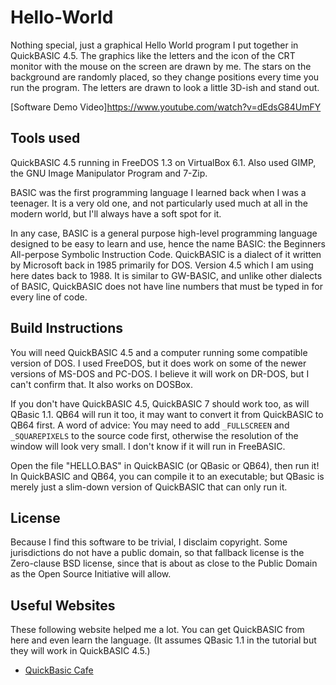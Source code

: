 # Hello-World

Nothing special, just a graphical Hello World program I put together in QuickBASIC 4.5. The graphics like the letters and the icon of the CRT monitor with the mouse on the screen are drawn by me. The stars on the background are randomly placed, so they change positions every time you run the program. The letters are drawn to look a little 3D-ish and stand out.

[Software Demo Video]https://www.youtube.com/watch?v=dEdsG84UmFY

## Tools used

QuickBASIC 4.5 running in FreeDOS 1.3 on VirtualBox 6.1.
Also used GIMP, the GNU Image Manipulator Program and 7-Zip.

BASIC was the first programming language I learned back when I was a teenager. It is a very old one, and not particularly used much at all in the modern world, but I'll always have a soft spot for it.

In any case, BASIC is a general purpose high-level programming language designed to be easy to learn and use, hence the name BASIC: the Beginners All-perpose Symbolic Instruction Code. QuickBASIC is a dialect of it written by Microsoft back in 1985 primarily for DOS. Version 4.5 which I am using here dates back to 1988. It is similar to GW-BASIC, and unlike other dialects of BASIC, QuickBASIC does not have line numbers that must be typed in for every line of code.

## Build Instructions

You will need QuickBASIC 4.5 and a computer running some compatible version of DOS.
I used FreeDOS, but it does work on some of the newer versions of MS-DOS and PC-DOS. I believe it will work on DR-DOS, but I can't confirm that.
It also works on DOSBox.

If you don't have QuickBASIC 4.5, QuickBASIC 7 should work too, as will QBasic 1.1.
QB64 will run it too, it may want to convert it from QuickBASIC to QB64 first.
A word of advice: You may need to add `_FULLSCREEN` and `_SQUAREPIXELS` to the source code first, otherwise the resolution of the window will look very small.
I don't know if it will run in FreeBASIC.

Open the file "HELLO.BAS" in QuickBASIC (or QBasic or QB64), then run it! In QuickBASIC and QB64, you can compile it to an executable; but QBasic is merely just a slim-down version of QuickBASIC that can only run it.

## License

Because I find this software to be trivial, I disclaim copyright. Some jurisdictions do not have a public domain, so that fallback license is the Zero-clause BSD license, since that is about as close to the Public Domain as the Open Source Initiative will allow.

## Useful Websites

These following website helped me a lot. You can get QuickBASIC from here and even learn the language. (It assumes QBasic 1.1 in the tutorial but they will work in QuickBASIC 4.5.)
* [QuickBasic Cafe](https://www.qbasic.net)
